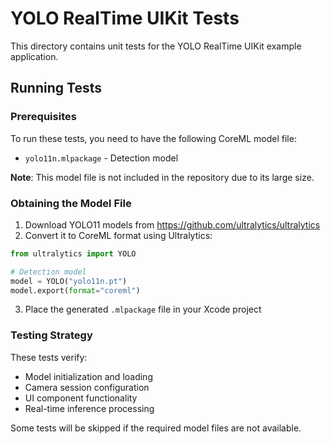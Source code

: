 # YOLO RealTime UIKit Tests

This directory contains unit tests for the YOLO RealTime UIKit example application.

## Running Tests

### Prerequisites

To run these tests, you need to have the following CoreML model file:

- `yolo11n.mlpackage` - Detection model

**Note**: This model file is not included in the repository due to its large size.

### Obtaining the Model File

1. Download YOLO11 models from https://github.com/ultralytics/ultralytics
2. Convert it to CoreML format using Ultralytics:

```python
from ultralytics import YOLO

# Detection model
model = YOLO("yolo11n.pt")
model.export(format="coreml")
```

3. Place the generated `.mlpackage` file in your Xcode project

### Testing Strategy

These tests verify:
- Model initialization and loading
- Camera session configuration
- UI component functionality
- Real-time inference processing

Some tests will be skipped if the required model files are not available.